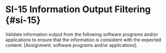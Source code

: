 # SI-15 Information Output Filtering {#si-15}

Validate information output from the following software programs and/or applications to ensure that the information is consistent with the expected content: [Assignment: software programs and/or applications].

